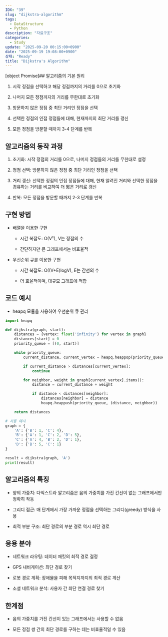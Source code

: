 ```yaml
---
IDX: "39"
slug: "dijkstra-algorithm"
tags:
  - DataStructure
  - Python
description: "자료구조"
categories:
  - Study
update: "2025-09-20 00:15:00+0900"
date: "2025-09-19 19:08:00+0900"
상태: "Ready"
title: "Dijkstra's Algorithm"
---
```

[object Promise]## 알고리즘의 기본 원리

1. 시작 정점을 선택하고 해당 정점까지의 거리를 0으로 초기화

1. 나머지 모든 정점까지의 거리를 무한대로 초기화

1. 방문하지 않은 정점 중 최단 거리인 정점을 선택

1. 선택한 정점의 인접 정점들에 대해, 현재까지의 최단 거리를 갱신

1. 모든 정점을 방문할 때까지 3-4 단계를 반복

## 알고리즘의 동작 과정

1. 초기화: 시작 정점의 거리를 0으로, 나머지 정점들의 거리를 무한대로 설정

1. 정점 선택: 방문하지 않은 정점 중 최단 거리인 정점을 선택

1. 거리 갱신: 선택한 정점의 인접 정점들에 대해, 현재 알려진 거리와 선택한 정점을 경유하는 거리를 비교하여 더 짧은 거리로 갱신

1. 반복: 모든 정점을 방문할 때까지 2-3 단계를 반복

## 구현 방법

- 배열을 이용한 구현

    - 시간 복잡도: O(V²), V는 정점의 수

    - 간단하지만 큰 그래프에서는 비효율적

- 우선순위 큐를 이용한 구현

    - 시간 복잡도: O((V+E)logV), E는 간선의 수

    - 더 효율적이며, 대규모 그래프에 적합

## 코드 예시

- heapq 모듈을 사용하여 우선순위 큐 관리

```python
import heapq

def dijkstra(graph, start):
    distances = {vertex: float('infinity') for vertex in graph}
    distances[start] = 0
    priority_queue = [(0, start)]

    while priority_queue:
        current_distance, current_vertex = heapq.heappop(priority_queue)

        if current_distance > distances[current_vertex]:
            continue

        for neighbor, weight in graph[current_vertex].items():
            distance = current_distance + weight

            if distance < distances[neighbor]:
                distances[neighbor] = distance
                heapq.heappush(priority_queue, (distance, neighbor))

    return distances

# 사용 예시
graph = {
    'A': {'B': 1, 'C': 4},
    'B': {'A': 1, 'C': 2, 'D': 5},
    'C': {'A': 4, 'B': 2, 'D': 1},
    'D': {'B': 5, 'C': 1}
}

result = dijkstra(graph, 'A')
print(result)
```

## 알고리즘의 특징

- 양의 가중치: 다익스트라 알고리즘은 음의 가중치를 가진 간선이 없는 그래프에서만 정확히 작동

- 그리디 접근: 매 단계에서 가장 가까운 정점을 선택하는 그리디(greedy) 방식을 사용

- 최적 부분 구조: 최단 경로의 부분 경로 역시 최단 경로

## 응용 분야

- 네트워크 라우팅: 데이터 패킷의 최적 경로 결정

- GPS 내비게이션: 최단 경로 찾기

- 로봇 경로 계획: 장애물을 피해 목적지까지의 최적 경로 계산

- 소셜 네트워크 분석: 사용자 간 최단 연결 경로 찾기

## 한계점

- 음의 가중치를 가진 간선이 있는 그래프에서는 사용할 수 없음

- 모든 정점 쌍 간의 최단 경로를 구하는 데는 비효율적일 수 있음

